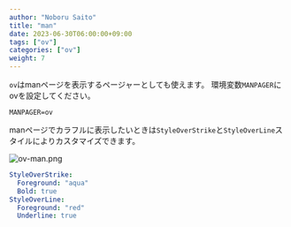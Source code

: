 ```yaml
---
author: "Noboru Saito"
title: "man"
date: 2023-06-30T06:00:00+09:00
tags: ["ov"]
categories: ["ov"]
weight: 7
---
```


`ov`はmanページを表示するページャーとしても使えます。
環境変数`MANPAGER`にovを設定してください。

```env
MANPAGER=ov
```

manページでカラフルに表示したいときは`StyleOverStrike`と`StyleOverLine`スタイルによりカスタマイズできます。

![ov-man.png](/ov/ov-man.png)

```yaml
StyleOverStrike:
  Foreground: "aqua"
  Bold: true
StyleOverLine:
  Foreground: "red"
  Underline: true
```
